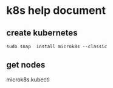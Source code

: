# k8s help document

## create kubernetes
`sudo snap  install microk8s --classic`

## get nodes
microk8s.kubectl
